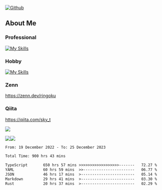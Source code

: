 [![Github](https://img.shields.io/github/followers/skyt-a?label=Follow&style=social)](https://github.com/skyt-a)

## About Me
### Professional
[![My Skills](https://skillicons.dev/icons?i=react,ts,js,nodejs,java,graphql,firebase,githubactions&theme=light)](https://skillicons.dev)
### Hobby
[![My Skills](https://skillicons.dev/icons?i=unity,rust,py&theme=light)](https://skillicons.dev)

### Zenn
https://zenn.dev/ringoku
### Qiita
https://qiita.com/sky_t


![](https://github-profile-summary-cards.vercel.app/api/cards/profile-details?username=skyt-a&theme=default)

![](https://github-profile-summary-cards.vercel.app/api/cards/repos-per-language?username=skyt-a&theme=default)![](https://github-profile-summary-cards.vercel.app/api/cards/stats?username=RinGoku&theme=default)

<!--START_SECTION:waka-->

```txt
From: 19 December 2022 - To: 25 December 2023

Total Time: 900 hrs 43 mins

TypeScript       650 hrs 57 mins >>>>>>>>>>>>>>>>>>-------   72.27 %
YAML             60 hrs 59 mins  >>-----------------------   06.77 %
JSON             46 hrs 17 mins  >------------------------   05.14 %
Markdown         29 hrs 41 mins  >------------------------   03.30 %
Rust             20 hrs 37 mins  >------------------------   02.29 %
```

<!--END_SECTION:waka-->
